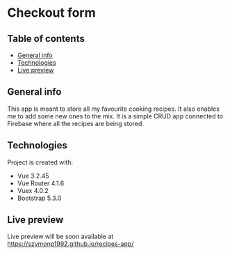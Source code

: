 # Checkout form

## Table of contents

- [General info](#general-info)
- [Technologies](#technologies)
- [Live preview](#live-preview)

## General info

This app is meant to store all my favourite cooking recipes. It also enables me to add some new ones to the mix. It is a simple CRUD app connected to Firebase where all the recipes are being stored.

## Technologies

Project is created with:

- Vue 3.2.45
- Vue Router 4.1.6
- Vuex 4.0.2
- Bootstrap 5.3.0

## Live preview

Live preview will be soon available at https://szymonp1992.github.io/recipes-app/
